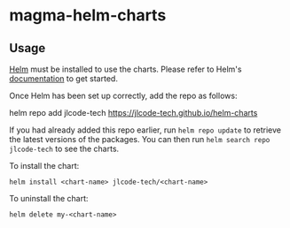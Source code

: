 # magma-helm-charts
## Usage

[Helm](https://helm.sh) must be installed to use the charts.  Please refer to
Helm's [documentation](https://helm.sh/docs) to get started.

Once Helm has been set up correctly, add the repo as follows:

  helm repo add jlcode-tech https://jlcode-tech.github.io/helm-charts

If you had already added this repo earlier, run `helm repo update` to retrieve
the latest versions of the packages.  You can then run `helm search repo
jlcode-tech` to see the charts.

To install the <chart-name> chart:

    helm install <chart-name> jlcode-tech/<chart-name>

To uninstall the chart:

    helm delete my-<chart-name>